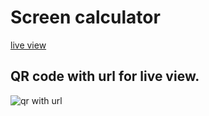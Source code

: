 # Screen calculator
[live view](https://rawgit.com/h4kuna/screen-calculator/master/index.html)


## QR code with url for live view.
![qr with url](https://cdn.rawgit.com/h4kuna/screen-calculator/master/url-execute.svg)